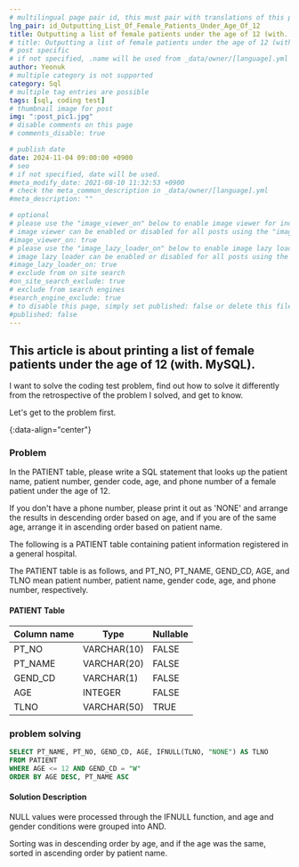 ```yaml
---
# multilingual page pair id, this must pair with translations of this page. (This name must be unique)
lng_pair: id_Outputting_List_Of_Female_Patients_Under_Age_Of_12
title: Outputting a list of female patients under the age of 12 (with. MySQL)
# title: Outputting a list of female patients under the age of 12 (with. MySQL)
# post specific
# if not specified, .name will be used from _data/owner/[language].yml
author: Yeonuk
# multiple category is not supported
category: Sql
# multiple tag entries are possible
tags: [sql, coding test]
# thumbnail image for post
img: ":post_pic1.jpg"
# disable comments on this page
# comments_disable: true

# publish date
date: 2024-11-04 09:00:00 +0900
# seo
# if not specified, date will be used.
#meta_modify_date: 2021-08-10 11:32:53 +0900
# check the meta_common_description in _data/owner/[language].yml
#meta_description: ""

# optional
# please use the "image_viewer_on" below to enable image viewer for individual pages or posts (_posts/ or [language]/_posts folders).
# image viewer can be enabled or disabled for all posts using the "image_viewer_posts: true" setting in _data/conf/main.yml.
#image_viewer_on: true
# please use the "image_lazy_loader_on" below to enable image lazy loader for individual pages or posts (_posts/ or [language]/_posts folders).
# image lazy loader can be enabled or disabled for all posts using the "image_lazy_loader_posts: true" setting in _data/conf/main.yml.
#image_lazy_loader_on: true
# exclude from on site search
#on_site_search_exclude: true
# exclude from search engines
#search_engine_exclude: true
# to disable this page, simply set published: false or delete this file
#published: false
---
```


<!-- outline-start -->

## This article is about printing a list of female patients under the age of 12 (with. MySQL).

I want to solve the coding test problem, find out how to solve it differently from the retrospective of the problem I solved, and get to know.

Let's get to the problem first.

{:data-align="center"}

<!-- outline-end -->

### Problem

In the PATIENT table, please write a SQL statement that looks up the patient name, patient number, gender code, age, and phone number of a female patient under the age of 12.

If you don't have a phone number, please print it out as 'NONE' and arrange the results in descending order based on age, and if you are of the same age, arrange it in ascending order based on patient name.

The following is a PATIENT table containing patient information registered in a general hospital.

The PATIENT table is as follows, and PT_NO, PT_NAME, GEND_CD, AGE, and TLNO mean patient number, patient name, gender code, age, and phone number, respectively.

#### PATIENT Table

<!-- | NAME           | TYPE    | NULLABLE |
| -------------- | ------- | -------- |
| ID             | INTEGER | FALSE    |
| PARENT_ID      | INTEGER | TRUE     |
| SIZE_OF_COLONY | INTEGER | FALSE    | -->

<!-- #### restrictions

- The length of a is not less than 1 but not more than 1,000,000.
- a[i] means the number written on the i+1th balloon.
- All numbers of a are integers greater than or equal to -1,000,000 and less than or equal to 1,000,000,000.
- All numbers of a are different -->

<!-- #### I/O Yes -->

| Column name | Type        | Nullable |
| ----------- | ----------- | -------- |
| PT_NO       | VARCHAR(10) | FALSE    |
| PT_NAME     | VARCHAR(20) | FALSE    |
| GEND_CD     | VARCHAR(1)  | FALSE    |
| AGE         | INTEGER     | FALSE    |
| TLNO        | VARCHAR(50) | TRUE     |

<!-- | a                                     | result |
| ------------------------------------- | ------ |
| [9,-1,-5]                             | 3      |
| [-16,27,65,-2,58,-92,-71,-68,-61,-33] | 6      | -->

<!-- | begin | target | words                                      | return |
| ----- | ------ | ------------------------------------------ | ------ |
| "hit" | "cog"  | ["hot", "dot", "dog", "lot", "log", "cog"] | 4      |
| "hit" | "cog"  | ["hot", "dot", "dog", "lot", "log"]        | 0      | -->

### problem solving

```sql
SELECT PT_NAME, PT_NO, GEND_CD, AGE, IFNULL(TLNO, "NONE") AS TLNO
FROM PATIENT
WHERE AGE <= 12 AND GEND_CD = "W"
ORDER BY AGE DESC, PT_NAME ASC
```

#### Solution Description

NULL values were processed through the IFNULL function, and age and gender conditions were grouped into AND.

Sorting was in descending order by age, and if the age was the same, sorted in ascending order by patient name.
